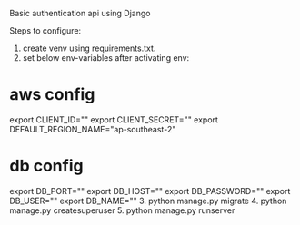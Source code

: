 Basic authentication api using Django

Steps to configure:
1. create venv using requirements.txt.
2. set below env-variables after activating env:
# aws config
export CLIENT_ID=""
export CLIENT_SECRET=""
export DEFAULT_REGION_NAME="ap-southeast-2"

# db config
export DB_PORT=""
export DB_HOST=""
export DB_PASSWORD=""
export DB_USER=""
export DB_NAME=""
3. python manage.py migrate
4. python manage.py createsuperuser
5. python manage.py runserver 
